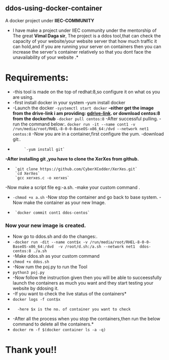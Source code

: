 ## ddos-using-docker-container
A docker project under **IIEC-COMMUNITY**
*  I have make a project under IIEC community under the mentorship of The great **Vimal Daga sir**, 
    The project is a ddos tool,that can check the capacity of your website/your website server that how much traffic it can hold,and if you are running your server on containers then you can increase the server's container relatively so that you dont face the unavailability of your website .* 
# Requirements:

*  -this tool is made on the top of redhat:8,so configure it on what os you are using.
* -first install docker in your system
    -yum install docker
* -Launch the docker
        `-systemctl start docker`
 **-either get the image  from the drive-link i am providing: [gdrive-link](https://drive.google.com/file/d/1CW6HqYM_GnXK5eSiMOfdzpBDWi1INS9h/view?usp=sharingor). or download centos:8 from the dockerhub**
       `-docker pull centos:8`
  -After successful pulling.
 -run the command below:.
   `docker run -it --name cont1 -v /run/media/root/RHEL-8-0-0-BaseOS-x86_64:/dvd --network net1  centos:8` 
       -Now you are in a container,first configure the yum.
        -download  git:.
*          `-yum install git`
**-After installing git ,you have to clone the XerXes from github.**
*      `git clone https://github.com/CyberXCodder/XerXes.git`
       `cd XerXes`
       `gcc xerxes.c -o xerxes`
 -Now make a script file eg:-a.sh.
 -make your custom command .
* `-chmod +x a.sh`
-Now stop the container and go back to base system. 
-Now make the container as your new Image.
*      `docker commit cont1 ddos-centos`
### Now your new image is created.
   
      
*   Now go to ddos.sh and do the changes:.
*  `-docker run -dit --name cont$x -v /run/media/root/RHEL-8-0-0-BaseOS-x86_64:/dvd  -v /root/d.sh:/a.sh --network net1  ddos-centos:8 ./a.sh`
* -Make ddos.sh as your custom command
*   `chmod +x ddos.sh`
* -Now rum the poj.py to run the Tool
*   `python3 poj.py`
* -Now follow the instruction given then you will be able to succeessfully launch the containers as much you want and they start testing your website by ddosing it.
* -If you want to check the live status of the containers*
*  `docker logs -f cont$x`
*       -here $x is the no. of container you want to check
* -After all the process when you stop the containers,then run the below command to delete all the containers.*
*  `docker rm -f $(docker container ls -a -q)`
    
    
# Thank you!!
        

